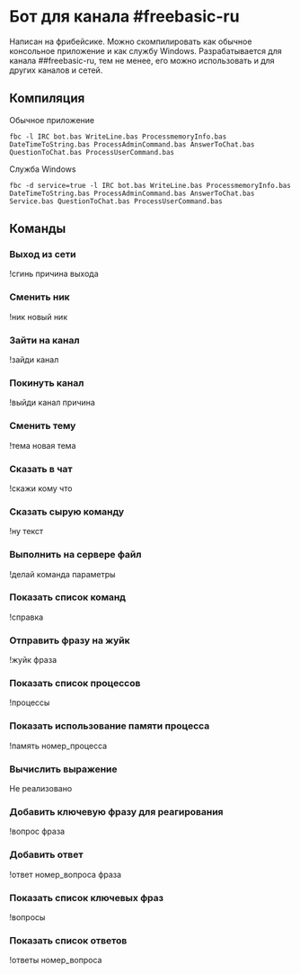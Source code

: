 ﻿# Бот для канала #freebasic-ru

Написан на фрибейсике. Можно скомпилировать как обычное консольное приложение и как службу Windows. Разрабатывается для канала ##freebasic-ru, тем не менее, его можно использовать и для других каналов и сетей.


## Компиляция

Обычное приложение

```
fbc -l IRC bot.bas WriteLine.bas ProcessmemoryInfo.bas DateTimeToString.bas ProcessAdminCommand.bas AnswerToChat.bas QuestionToChat.bas ProcessUserCommand.bas
```

Служба Windows

```
fbc -d service=true -l IRC bot.bas WriteLine.bas ProcessmemoryInfo.bas DateTimeToString.bas ProcessAdminCommand.bas AnswerToChat.bas Service.bas QuestionToChat.bas ProcessUserCommand.bas
```


## Команды


### Выход из сети

!сгинь причина выхода


### Сменить ник

!ник новый ник


### Зайти на канал

!зайди канал


### Покинуть канал

!выйди канал причина


### Сменить тему

!тема новая тема


### Сказать в чат

!скажи кому что


### Сказать сырую команду

!ну текст


### Выполнить на сервере файл

!делай команда параметры


### Показать список команд

!справка


### Отправить фразу на жуйк

!жуйк фраза


### Показать список процессов

!процессы


### Показать использование памяти процесса

!память номер_процесса


### Вычислить выражение

Не реализовано


### Добавить ключевую фразу для реагирования

!вопрос фраза


### Добавить ответ

!ответ номер_вопроса фраза


### Показать список ключевых фраз

!вопросы


### Показать список ответов

!ответы номер_вопроса
